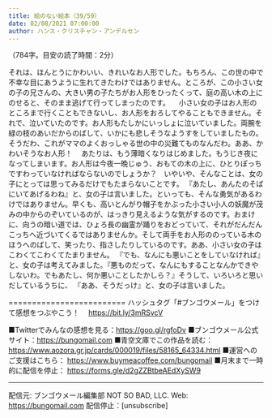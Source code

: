```yaml
---
title: 絵のない絵本（39/59）
date: 02/08/2021 07:00:00
author: ハンス・クリスチャン・アンデルセン
---
```


（784字。目安の読了時間：2分）

それは、ほんとうにかわいい、きれいなお人形でした。もちろん、この世の中で不幸な目にあうように生れてきたわけではありません。ところが、この小さい女の子の兄さんの、大きい男の子たちがお人形をひったくって、庭の高い木の上にのせると、そのまま逃げて行ってしまったのです。 　小さい女の子はお人形のところまで行くこともできないし、お人形をおろしてやることもできません。それで、泣いていたのです。お人形もたしかにいっしょに泣いていました。両腕を緑の枝のあいだからのばして、いかにも悲しそうなようすをしていましたもの。そうだわ、これがママのよくおっしゃる世の中の災難てものなんだわ。ああ、かわいそうなお人形！ 　あたりは、もう薄暗くなりはじめました。もうじき夜になってしまいます。お人形は今夜一晩じゅう、おもての木の上に、ひとりぽっちですわっていなければならないのでしょうか？　いやいや、そんなことは、女の子にとっては思ってみるだけでもたまらないことです。 『あたし、あんたのそばにいてあげるわね』と、女の子は言いました。といっても、そんな勇気があるわけではありません。早くも、高いとんがり帽子をかぶった小さい小人の妖魔が茂みの中からのぞいているのが、はっきり見えるような気がするのです。おまけに、向うの暗い道では、ひょろ長の幽霊が踊りをおどっていて、それがだんだんこっちへ近づいてくるではありませんか。そして両手をお人形ののっている木のほうへのばして、笑ったり、指さしたりしているのです。ああ、小さい女の子はこわくてこわくてたまりません。 『でも、なんにも悪いことをしていなければ』と、女の子は考えてみました。『悪ものだって、なんにもすることなんかできやしないわ。でもあたし、何か悪いことしたかしら？』そうして、いろいろと思いだしているうちに、  『ああ、そうだっけ』と、女の子は言いました。

=========================
ハッシュタグ「#ブンゴウメール」をつけて感想をつぶやこう！　
https://bit.ly/3mRSvcV

■Twitterでみんなの感想を見る：https://goo.gl/rgfoDv
■ブンゴウメール公式サイト：https://bungomail.com
■青空文庫でこの作品を読む：https://www.aozora.gr.jp/cards/000019/files/58165_64334.html
■運営へのご支援はこちら： https://www.buymeacoffee.com/bungomail
■月末まで一時的に配信を停止： https://forms.gle/d2gZZBtbeAEdXySW9

-------
配信元: ブンゴウメール編集部
NOT SO BAD, LLC.
Web: https://bungomail.com
配信停止：[unsubscribe]

